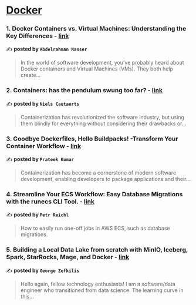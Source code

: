 
<h1><a href=https://medium.com/tag/docker/recommended target="_blank" rel="noopener noreferrer">Docker</a></h1>
<h3>1. Docker Containers vs. Virtual Machines: Understanding the Key Differences - <a href="https://medium.com/@abdelrhmannasser/docker-containers-vs-virtual-machines-understanding-the-key-differences-f199758a5c6c" target="_blank" rel="noopener noreferrer">link</a></h3>

✍️ **posted by `Abdelrahman Nasser`**

<blockquote>In the world of software development, you’ve probably heard about Docker containers and Virtual Machines (VMs). They both help create…</blockquote>

<h3>2. Containers: has the pendulum swung too far? - <a href="https://medium.com/itnext/containers-has-the-pendulum-swung-too-far-208ad02a6b42" target="_blank" rel="noopener noreferrer">link</a></h3>

✍️ **posted by `Niels Cautaerts`**

<blockquote>Containerization has revolutionized the software industry, but using them blindly for everything without considering their drawbacks or…</blockquote>

<h3>3. Goodbye Dockerfiles, Hello Buildpacks! -Transform Your Container Workflow - <a href="https://medium.com/@prateek17/goodbye-dockerfiles-hello-buildpacks-transform-your-container-workflow-3505d7fbfa03" target="_blank" rel="noopener noreferrer">link</a></h3>

✍️ **posted by `Prateek Kumar`**

<blockquote>Containerization has become a cornerstone of modern software development, enabling developers to package applications and their…</blockquote>

<h3>4. Streamline Your ECS Workflow: Easy Database Migrations with the runecs CLI Tool. - <a href="https://medium.com/@meap/streamline-your-ecs-workflow-easy-database-migrations-with-the-runecs-cli-tool-db5c393074b6" target="_blank" rel="noopener noreferrer">link</a></h3>

✍️ **posted by `Petr Reichl`**

<blockquote>How to easily run one-off jobs in AWS ECS, such as database migrations.</blockquote>

<h3>5. Building a Local Data Lake from scratch with MinIO, Iceberg, Spark, StarRocks, Mage, and Docker - <a href="https://medium.com/data-engineer-things/building-a-local-data-lake-from-scratch-with-minio-iceberg-spark-starrocks-mage-and-docker-c12436e6ff9d" target="_blank" rel="noopener noreferrer">link</a></h3>

✍️ **posted by `George Zefkilis`**

<blockquote>Hello again, fellow technology enthusiasts! I am a software/data engineer who transitioned from data science. The learning curve in this…</blockquote>

